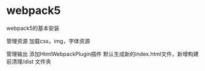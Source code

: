 # webpack5

webpack5的基本安装

管理资源
加载css，img，字体资源

管理输出
添加HtmlWebpackPlugin插件 默认生成新的index.html文件，新增构建前清理/dist 文件夹